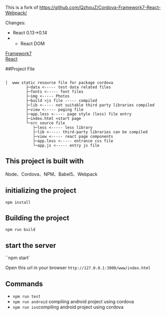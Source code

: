 This is a fork of https://github.com/QzhouZ/Cordova-Framework7-React-Webpack/

Changes:
 - React 0.13->0.14
 - + React DOM 
 
 
[Framework7](http://f7cn.com/)      
[React](http://reactjs.cn/)

##Project File

```

│  www static resource file for package cordova
         ├─data <----- test data related files
         ├─fonts <----- font files
         ├─img <----- Photos
         ├─build <js file ----- compiled
         ├─lib <----- not suitable third party libraries compiled
         ├─view <----- paging file
         ├─app.less <----- page style (less) file entry
         ├─index.html <start page
         └─src source file
            ├─less <----- less library
            ├─lib <----- third-party libraries can be compiled
            ├─view <----- react page components
            ├─app.less <----- entrance css file
            └─app.js <----- entry js file

```

## This project is built with
Node、Cordova、NPM、Babel5、Webpack

## initializing the project
``npm install``

## Building the project
``npm run build``

## start the server
``npm start`

Open this url in your browser ``http://127.0.0.1:3000/www/index.html``

## Commands

- ``npm run test``
- ``npm run android`` compiling android project using cordova 
- ``npm run ios``compiling android project using cordova 


